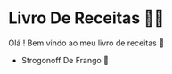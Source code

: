 # Livro De Receitas :man_cook:

Olá ! Bem vindo ao meu livro de receitas :wave:

- Strogonoff De Frango :chicken:	

  